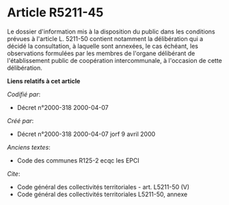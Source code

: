 # Article R5211-45

Le dossier d'information mis à la disposition du public dans les conditions prévues à l'article L. 5211-50 contient notamment
la délibération qui a décidé la consultation, à laquelle sont annexées, le cas échéant, les observations formulées par les
membres de l'organe délibérant de l'établissement public de coopération intercommunale, à l'occasion de cette délibération.

**Liens relatifs à cet article**

_Codifié par_:

  - Décret n°2000-318 2000-04-07

_Créé par_:

  - Décret n°2000-318 2000-04-07 jorf 9 avril 2000

_Anciens textes_:

  - Code des communes R125-2 ecqc les EPCI

_Cite_:

  - Code général des collectivités territoriales - art. L5211-50 (V)
  - Code général des collectivités territoriales L5211-50, annexe
